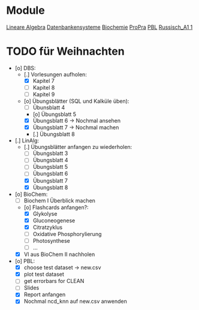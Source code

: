 # Module
[Lineare Algebra](3_LinAlg)
[Datenbankensysteme](3_Datenbankensysteme)
[Biochemie](3_BioChem)
[ProPra](3_ProPra)
[PBL](PBL)
[Russisch_A1 1](Russisch_A1.1)


# TODO für Weihnachten
- [o] DBS:
	- [.] Vorlesungen aufholen:
		- [X] Kapitel 7
		- [ ] Kapitel 8
		- [ ] Kapitel 9
	- [o] Übungsblätter (SQL und Kalküle üben):
		- [ ] Übunsblatt 4
		- [o] Übungsblatt 5
		- [X] Übungsblatt 6 → Nochmal ansehen
		- [X] Übungsblatt 7 → Nochmal machen
		- [.] Übungsblatt 8
- [.] LinAlg:
	- [.] Übungsblätter anfangen zu wiederholen:
		- [ ] Übungsblatt 3
		- [ ] Übungsblatt 4
		- [ ] Übungsblatt 5
		- [ ] Übungsblatt 6
		- [X] Übungsblatt 7
		- [X] Übungsblatt 8
- [o] BioChem:
	- [ ] Biochem I Überblick machen
	- [o] Flashcards anfangen?:
		- [X] Glykolyse
		- [X] Gluconeogenese
		- [X] Citratzyklus
		- [ ] Oxidative Phosphorylierung
		- [ ] Photosynthese
		- [ ] ...
	- [X] Vl aus BioChem II nachholen
- [o] PBL:
	- [X] choose test dataset → new.csv
	- [X] plot test dataset
	- [ ] get errorbars for CLEAN
	- [ ] Slides
	- [X] Report anfangen
	- [X] Nochmal ncd_knn auf new.csv anwenden
